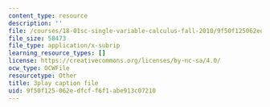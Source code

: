 ```yaml
---
content_type: resource
description: ''
file: /courses/18-01sc-single-variable-calculus-fall-2010/9f50f125062edfcff6f1abe913c07210_HgEqXhsIq_g.srt
file_size: 58473
file_type: application/x-subrip
learning_resource_types: []
license: https://creativecommons.org/licenses/by-nc-sa/4.0/
ocw_type: OCWFile
resourcetype: Other
title: 3play caption file
uid: 9f50f125-062e-dfcf-f6f1-abe913c07210
---
```


